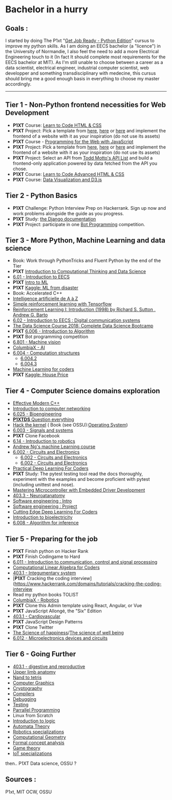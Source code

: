 # Bachelor in a hurry

## Goals :
I started by doing The P1xt "[Get Job Ready - Python Edition](https://github.com/P1xt/p1xt-guides/blob/master/job-ready-python-edition.md)" cursus to improve my python skills. As I am doing an EECS bachelor (a "licence") in the University of Normandie, I also feel the need to add a more Electrical Engineering touch to it (In fact It should complete most requirements for the EECS bachelor at MIT). As I'm still unable to choose between a career as a data scientist, electrical engineer, industrial computer scientist, web developper and something transdisciplinary with medecine, this cursus should bring me a good enough basis in everything to choose my master accordingly.

---

## Tier 1 - Non-Python frontend necessities for Web Development
- **P1XT** Course: [Learn to Code HTML & CSS](http://learn.shayhowe.com/html-css/)
- **P1XT** Project: Pick a template from [here](https://freebiesbug.com/psd-freebies/website-template/), [here](http://www.free-css.com/free-css-templates) or [here](http://www.os-templates.com/free-website-templates) and implement the frontend of a website with it as your inspiration (do not use its assets)
- **P1XT** Course - [Programming for the Web with JavaScript](https://www.edx.org/course/programming-web-javascript-pennx-sd4x)
- **P1XT** Project: Pick a template from [here](https://freebiesbug.com/psd-freebies/website-template/), [here](http://www.free-css.com/free-css-templates) or [here](http://www.os-templates.com/free-website-templates) and implement the frontend of a website with it as your inspiration (do not use its assets)
- **P1XT** Project: Select an API from [Todd Motto's API List](https://github.com/toddmotto/public-apis) and build a frontend-only application powered by data fetched from the API you chose.
- **P1XT** Course: [Learn to Code Advanced HTML & CSS](http://learn.shayhowe.com/advanced-html-css/)    
- **P1XT** Course: [Data Visualization and D3.js](https://www.udacity.com/course/data-visualization-and-d3js--ud507)

## Tier 2 - Python Basics
- **P1XT** Challenge: Python Interview Prep on Hackerrank. Sign up now and work problems alongside the guide as you progress.
- **P1XT** Study: [the Django documentation](https://docs.djangoproject.com/)
- **P1XT** Project: participate in one [Bot Programming](https://www.codingame.com/multiplayer/bot-programming) competition.

## Tier 3 - More Python, Machine Learning and data science
* Book: Work through PythonTricks and Fluent Python by the end of the Tier
* **P1XT** [Introduction to Computational Thinking and Data Science](https://www.edx.org/course/introduction-computational-thinking-data-mitx-6-00-2x-6)
* [6.01 - Introduction to EECS ](https://ocw.mit.edu/courses/electrical-engineering-and-computer-science/6-01sc-introduction-to-electrical-engineering-and-computer-science-i-spring-2011/)
* **P1XT** [Intro to ML](https://eu.udacity.com/course/intro-to-machine-learning--ud120)
* **P1XT** [Kaggle: ML from disaster](https://www.kaggle.com/c/titanic)
* Book: Accelerated C++
* [Intelligence artificielle de A à Z](https://www.udemy.com/intelligence-artificielle-az/)
* [Simple reinforcement learning with Tensorflow](https://medium.com/emergent-future/simple-reinforcement-learning-with-tensorflow-part-0-q-learning-with-tables-and-neural-networks-d195264329d0)
* [Reinforcement Learning I: Introduction (1998) by Richard S. Sutton , Andrew G. Barto](http://citeseer.ist.psu.edu/viewdoc/summary?doi=10.1.1.32.7692)
* [6.02 - Introduction to EECS : Digital communication systems ](https://ocw.mit.edu/courses/electrical-engineering-and-computer-science/6-02-introduction-to-eecs-ii-digital-communication-systems-fall-2012/)
* [The Data Science Course 2018: Complete Data Science Bootcamp](https://www.udemy.com/the-data-science-course-complete-data-science-bootcamp/)
* **P1XT** [6.006 - Introduction to Algorithm](https://ocw.mit.edu/courses/electrical-engineering-and-computer-science/6-006-introduction-to-algorithms-fall-2011/index.htm)
* **P1XT** Bot programming competition
* [6.801 - Machine vision ](https://ocw.mit.edu/courses/electrical-engineering-and-computer-science/6-801-machine-vision-fall-2004/)
* [ColumbiaX - AI](https://courses.edx.org/courses/course-v1:ColumbiaX+CSMM.101x+2T2018/course/)
* [6.004 - Computation structures ](https://www.edx.org/course/computation-structures-part-1-digital-mitx-6-004-1x-0?utm_source=OCW&utm_medium=CHP&utm_campaign=OCW)
    * [6.004.2](https://www.edx.org/course/computation-structures-2-computer-mitx-6-004-2x?utm_source=OCW&utm_medium=CHP&utm_campaign=OCW)
    * [6.004.3](https://www.edx.org/course/computation-structures-3-computer-mitx-6-004-3x-0?utm_source=OCW&utm_medium=CHP&utm_campaign=OCW)
* [Machine Learning for coders](https://course.fast.ai/ml)
* **P1XT** [Kaggle: House Price](https://www.kaggle.com/c/house-prices-advanced-regression-techniques)


## Tier 4 - Computer Science domains exploration
* [Effective Modern C++](https://www.amazon.fr/Effective-Modern-C-Scott-Meyers/dp/1491903996/)
* [Introduction to computer networking](https://lagunita.stanford.edu/courses/Engineering/Networking-SP/SelfPaced/about)
* [6.025 - Bioengineering](https://ocw.mit.edu/courses/biological-engineering/20-010j-introduction-to-bioengineering-be-010j-spring-2006/)
* [**P1XTDS** Question everything](https://www.edx.org/course/question-everything-scientific-thinking-in-real-life)
* [Hack the kernel](https://www.ops-class.org/) ( Book (see OSSU):[Operating System](http://pages.cs.wisc.edu/%7Eremzi/OSTEP/))
* [6.003 - Signals and systems](https://ocw.mit.edu/courses/electrical-engineering-and-computer-science/6-003-signals-and-systems-fall-2011/)
* **P1XT** Clone Facebook
* [6.14 - Introduction to robotics](https://ocw.mit.edu/courses/mechanical-engineering/2-12-introduction-to-robotics-fall-2005/projects/)
* [Andrew Ng's machine Learning course](https://www.coursera.org/learn/machine-learning)
* [6.002 - Circuits and Electronics](https://www.edx.org/course/circuits-electronics-1-basic-circuit-mitx-6-002-1x-0?utm_source=OCW&utm_medium=CHP&utm_campaign=OCW)
    * [6.002 - Circuits and Electronics](https://www.edx.org/course/circuits-electronics-2-amplification-mitx-6-002-2x-0?utm_source=OCW&utm_medium=CHP&utm_campaign=OCW)
    * [6.002 - Circuits and Electronics](https://www.edx.org/course/circuits-electronics-3-applications-mitx-6-002-3x-0?utm_source=OCW&utm_medium=CHP&utm_campaign=OCW)
* [Practical Deep Learning For Coders](https://course.fast.ai/)
* **P1XT** Study: The pytest testing tool read the docs thoroughly, experiment with the examples and become proficient with pytest (including unittest and nose).
* [Mastering Microcontroller with Embedded Driver Development](https://www.udemy.com/mastering-microcontroller-with-peripheral-driver-development/)
* [403.3 - Neuroatanatomy](https://courses.edx.org/courses/course-v1:MichiganX+ANATOMY403.3x+1T2017/course/)
* [Software engineering : Intro](https://www.edx.org/course/software-engineering-introduction-ubcx-softeng1x)
* [Software engineering : Project](https://www.edx.org/course/software-development-capstone-project-ubcx-softengprjx)
* [Cutting Edge Deep Learning For Coders](https://course.fast.ai/part2.html)
* [Introduction to bioelectricity](https://courses.edx.org/courses/course-v1:PurdueX+nano525x+2015_T3/course/)
* [6.008 - Algorithm for inference](https://ocw.mit.edu/courses/electrical-engineering-and-computer-science/6-438-algorithms-for-inference-fall-2014/)

## Tier 5 - Preparing for the job

* **P1XT** Finish python on Hacker Rank
* **P1XT** Finish Codingame to Hard
* [6.011 - Introduction to communication, control and signal processing](https://ocw.mit.edu/courses/electrical-engineering-and-computer-science/6-011-introduction-to-communication-control-and-signal-processing-spring-2010/)
* [Computational Linear Algebra for Coders](https://github.com/fastai/numerical-linear-algebra/blob/master/README.md)
* [403.1 - Integumentary system](https://courses.edx.org/courses/course-v1:MichiganX+ANATOMY403.1x+1T2017/course/)
* [**P1XT** Cracking the coding interview](https://www.hackerrank.com/domains/tutorials/cracking-the-coding-interview
* Read my python books TOLIST
* [ColumbiaX - Robotics](https://courses.edx.org/courses/course-v1:ColumbiaX+CSMM.103x+2T2018/course/)
* **P1XT** Clone this Admin template using React, Angular, or Vue
* **P1XT**  JavaScript Allongé, the "Six" Edition
* [403.1 - Cardiovascular](https://courses.edx.org/courses/course-v1:MichiganX+ANATOMY403.2x+1T2017/course/)
* **P1XT** JavaScript Design Patterns
* **P1XT** Clone Twitter
* [The Science of happiness](https://www.edx.org/course/the-science-of-happiness)/[The science of well being](https://www.coursera.org/learn/the-science-of-well-being/home/welcome)
* [6.012 - Microelectronics devices and circuits](https://ocw.mit.edu/courses/electrical-engineering-and-computer-science/6-012-microelectronic-devices-and-circuits-fall-2009/)

## Tier 6 - Going Further

* [403.1 - digestive and reproductive](https://courses.edx.org/courses/course-v1:MichiganX+ANATOMY403.4x+1T2017/course/)
* [Upper limb anatomy](https://courses.edx.org/courses/course-v1:PennX+LIMBx+3T2015/course/)
* [Nand to tetris](https://www.coursera.org/learn/build-a-computer/home/welcome)
* [Computer Graphics](https://www.edx.org/course/computer-graphics)
* [Cryptography](https://www.coursera.org/learn/crypto)
* [Compilers](https://lagunita.stanford.edu/courses/Engineering/Compilers/Fall2014/about)
* [Debugging](https://eu.udacity.com/course/software-debugging--cs259)
* [Testing](https://eu.udacity.com/course/software-testing--cs258)
* [Parrallel Programming](https://eu.udacity.com/course/intro-to-parallel-programming--cs344)
* Linux from Scratch
* [Introduction to logic](https://www.coursera.org/learn/logic-introduction)
* [Automata Theory](https://lagunita.stanford.edu/courses/course-v1:ComputerScience+Automata+Fall2016/about)
* [Robotics specializations](https://www.coursera.org/specializations/robotics)
* [Computational Geometry](https://www.edx.org/course/ji-suan-ji-he-computational-geometry-tsinghuax-70240183x)
* [Formal concept analysis](https://www.coursera.org/learn/formal-concept-analysis)
* [Game theory](https://www.coursera.org/learn/game-theory-1)
* [IoT specializations](https://www.coursera.org/specializations/internet-of-things)

then.. P1XT Data science, OSSU ?





## Sources :

P1xt, MIT OCW, OSSU
